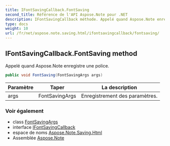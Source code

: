 ```yaml
---
title: IFontSavingCallback.FontSaving
second_title: Référence de l'API Aspose.Note pour .NET
description: IFontSavingCallback méthode. Appelé quand Aspose.Note enregistre une police.
type: docs
weight: 10
url: /fr/net/aspose.note.saving.html/ifontsavingcallback/fontsaving/
---
```

## IFontSavingCallback.FontSaving method

Appelé quand Aspose.Note enregistre une police.

```csharp
public void FontSaving(FontSavingArgs args)
```

| Paramètre | Taper | La description |
| --- | --- | --- |
| args | FontSavingArgs | Enregistrement des paramètres. |

### Voir également

* class [FontSavingArgs](../../fontsavingargs/)
* interface [IFontSavingCallback](../)
* espace de noms [Aspose.Note.Saving.Html](../../ifontsavingcallback/)
* Assemblée [Aspose.Note](../../../)



